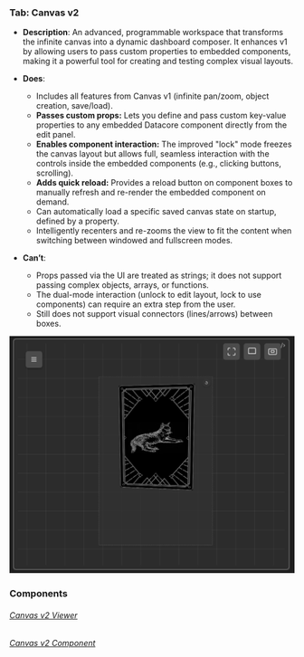 
### Tab: Canvas v2

- **Description**: An advanced, programmable workspace that transforms the infinite canvas into a dynamic dashboard composer. It enhances v1 by allowing users to pass custom properties to embedded components, making it a powerful tool for creating and testing complex visual layouts.
    
- **Does**:
    
    - Includes all features from Canvas v1 (infinite pan/zoom, object creation, save/load).
    - **Passes custom props:** Lets you define and pass custom key-value properties to any embedded Datacore component directly from the edit panel.
    - **Enables component interaction:** The improved "lock" mode freezes the canvas layout but allows full, seamless interaction with the controls inside the embedded components (e.g., clicking buttons, scrolling).
    - **Adds quick reload:** Provides a reload button on component boxes to manually refresh and re-render the embedded component on demand.
    - Can automatically load a specific saved canvas state on startup, defined by a property.
    - Intelligently recenters and re-zooms the view to fit the content when switching between windowed and fullscreen modes.
        
- **Can’t**:
    
    - Props passed via the UI are treated as strings; it does not support passing complex objects, arrays, or functions.
    - The dual-mode interaction (unlock to edit layout, lock to use components) can require an extra step from the user.
    - Still does not support visual connectors (lines/arrows) between boxes.


![canvas_2.webp](/_RESOURCES/IMAGES/canvas_2.webp)



### Components

###### [Canvas v2 Viewer](D.q.canvas.viewer.v2.md)

###### [Canvas v2 Component](D.q.canvas.component.v2.md)

